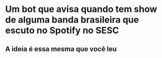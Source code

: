 # Um bot que avisa quando tem show de alguma banda brasileira que escuto no Spotify no SESC

## A ideia é essa mesma que você leu
